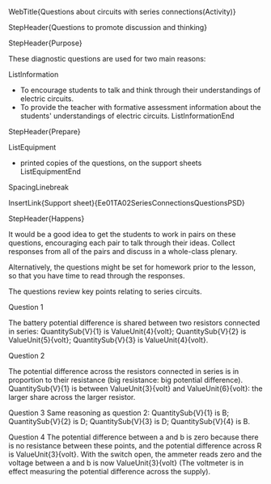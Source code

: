 WebTitle{Questions about circuits with series connections(Activity)}

StepHeader{Questions to promote discussion and thinking}

StepHeader{Purpose}

These diagnostic questions are used for two main reasons:

ListInformation
- To encourage students to talk and think through their understandings of electric circuits.
- To provide the teacher with formative assessment information about the students' understandings of electric circuits.
ListInformationEnd

StepHeader{Prepare}

ListEquipment
- printed copies of the questions, on the support sheets
ListEquipmentEnd

SpacingLinebreak

InsertLink{Support sheet}{Ee01TA02SeriesConnectionsQuestionsPSD}

StepHeader{Happens}

It would be a good idea to get the students to work in pairs on these questions, encouraging each pair to talk through their ideas. Collect responses from all of the pairs and discuss in a whole-class plenary.

Alternatively, the questions might be set for homework prior to the lesson, so that you have time to read through the responses.

The questions review key points relating to series circuits.

Question 1

The battery potential difference is shared between two resistors connected in series: QuantitySub{V}{1} is ValueUnit{4}{volt}; QuantitySub{V}{2} is ValueUnit{5}{volt}; QuantitySub{V}{3} is ValueUnit{4}{volt}.

Question 2

The potential difference across the resistors connected in series is in proportion to their resistance (big resistance: big potential difference). QuantitySub{V}{1} is between ValueUnit{3}{volt} and ValueUnit{6}{volt}: the larger share across the larger resistor.

Question 3
Same reasoning as question 2: QuantitySub{V}{1} is B; QuantitySub{V}{2} is D; QuantitySub{V}{3} is D; QuantitySub{V}{4} is B.

Question 4
The potential difference between a and b is zero because there is no resistance between these points, and the potential difference across R is ValueUnit{3}{volt}. With the switch open, the ammeter reads zero and the voltage between a and b is now ValueUnit{3}{volt} (The voltmeter is in effect measuring the potential difference across the supply).

